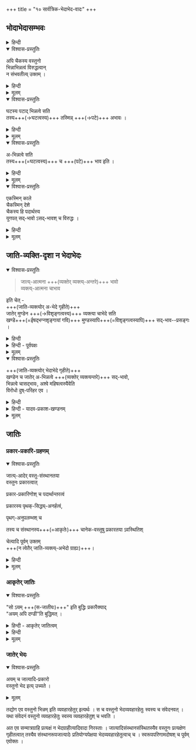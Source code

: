 +++
title = "१० सार्वत्रिक-भेदाभेद-वादः"
+++

## भोदाभेदासम्भवः
<details><summary>हिन्दी</summary>

[[१२६]]  

अब तक श्रीरामानुज स्वामी जी ने  
द्वैताद्वैतवादियों के उस सिद्धान्त -  
कि श्रुति जीव एवं ब्रह्म में भेदाभेद को बतलाती है—  
का खण्डन किया है ।  
आगे इस वाद का खण्डन करते हैं कि  
जो यह कहा जाता है कि  
सभी पदार्थ भिन्न एवं अभिन्न होते हैं ।  
इस भेदाभेदवाद को जैन और मीमांसकों ने भी अपनाया है ।  

</details>


<details open><summary>विश्वास-प्रस्तुतिः</summary>

अपि चैकस्य वस्तुनो  
भिन्नाभिन्नत्वं विरुद्धत्वान्  
न संभवतीत्य् उक्तम् । 
</details>

<details><summary>हिन्दी</summary>

श्रीरामानुज स्वामी जी कहते हैं कि  
एक वस्तु दूसरी वस्तु से भिन्न एवं अभिन्न नहीं बन सकती  
क्योंकि भिन्नत्व एवं अभिन्नत्व परस्पर विरुद्ध धर्म हैं ।  

</details>


<details><summary>मूलम्</summary>

अपि चैकस्य वस्तुनो भिन्नाभिन्नत्वं विरुद्धत्वान् न संभवतीत्युक्तम् । 
</details>

<details open><summary>विश्वास-प्रस्तुतिः</summary>

घटस्य पटाद् भिन्नत्वे सति  
तस्य+++(→घटत्वस्य)+++ तस्मिन्न् +++(→पटे)+++ अभावः ।  
</details>

<details><summary>हिन्दी</summary>

लोक में कहा जाता है कि  
घट पट से भिन्न है ।  
यहाँ घट में पट की अपेक्षा  
भेद कहा जाता है ।  

यहाँ भेद क्या वस्तु है ?  
यहाँ घट में ऐसा एक धर्म है  
जो पट में नहीं है ।  
वह धर्म घटत्व है  
क्योंकि घटत्व घट में ही रहता है,  
पट में नहीं ।  

घट में जो पट से भेद रहता है,  
वह भेद घटत्व धर्म ही है ।  
घट पट से भिन्न है,  
ऐसा कहने से यह सिद्ध होता है कि  
पट में घटत्व धर्म नहीं है । 

</details>


<details><summary>मूलम्</summary>

घटस्य पटाद् भिन्नत्वे सति तस्य तस्मिन्न् अभावः ।  
</details>


<details open><summary>विश्वास-प्रस्तुतिः</summary>

अ-भिन्नत्वे सति  
तस्य+++(=घटत्वस्य)+++ च +++(पटे)+++ भाव इति ।  
</details>

<details><summary>हिन्दी</summary>

घट पट से अभिन्न है,  
यदि ऐसा कहा जाय  
तो यही फलित होगा कि  
घटत्व धर्म पट में हैं ।  

</details>



<details><summary>मूलम्</summary>

अभिन्नत्वे सति तस्य च भाव इति ।  
</details>


<details open><summary>विश्वास-प्रस्तुतिः</summary>

एकस्मिन् काले  
चैकस्मिन् देशे  
चैकस्य हि पदार्थस्य  
युगपत् सद्-भावो ऽसद्-भावश् च विरुद्धः ।
</details>

<details><summary>हिन्दी</summary>

यदि घट को पट से भिन्नाभिन्न कहा जाय  
तो यही फलित होगा कि  
घटत्व धर्म  
पट में नहीं  
तथा है भी ।  
यहाँ पर यह मानना होगा कि  
एक काल में एक वस्तु में  
अर्थात् पट में  
एक पदार्थ का - अर्थात् घटत्व का -  
सद्भाव एवं असद्भाव दोनों हैं ।  
ये विरुद्ध हैं  
क्योंकि एक काल में एक वस्तु में  
एक पदार्थ का सद्भाव एवं असद्भाव हो नहीं सकता ।  
या तो सद्भाव ही होगा  
या असद्भाव ही,  
दोनों एक साथ नहीं रह सकते ।  

सब वस्तुओं को भिन्नाभिन्न मानने वालों को  
एक वस्तु में विरुद्ध धर्मों का समावेश मानना पड़ता है ।  
पर वैसा समावेश सम्भव नहीं ।  
इससे सिद्ध होता है  
सब पदार्थों के विषय में कहा जाने वाला  
यह भेदाभेदवाद अनुभवविरुद्ध है ।+++(5)+++  
</details>


<details><summary>मूलम्</summary>

एकस्मिन् काले चैकस्मिन् देशे चैकस्य हि पदार्थस्य युगपत्सद्भावो ऽसद्भावश् च विरुद्धः ।
</details>

## जाति-व्यक्ति-दृशा न भेदाभेदः

<details open><summary>विश्वास-प्रस्तुतिः</summary>

> जात्य्-आत्मना +++(व्यक्तेर् व्यक्त्य्-अन्तरे)+++ भावो  
> व्यक्त्य्-आत्मना चाभाव 

इति चेत् -  
+++(जाति-व्यक्त्योर् अ-भेदे गृहीते)+++  
जातेर् मुण्डेन +++(→विशृङ्गत्वस्य)+++ व्यक्त्या चाभेदे सति  
खण्डे+++(=ईषद्भग्नशृङ्गायां गवि)+++ मुण्डस्यापि+++(=विशृङ्गत्वस्यापि)+++ सद्-भाव--प्रसङ्गः । 
</details>

<details><summary>हिन्दी</summary>

इसका खण्डन करते हुये  
श्रीरामानुज स्वामी जी कहते हैं कि  

यह कहकर कि  
एक गोव्यक्ति दूसरे गोव्यक्ति के साथ  
जाति के रूप में अभिन्न है,  
तथा व्यक्ति के रूप में भिन्न है -  

गोव्यक्तियों में जो भेदाभेद सिद्ध किया गया है  
वह तभी सिद्ध होगा  
यदि जाति और व्यक्तियों में भेदाभेद सिद्ध किया जाय ।  

यदि जाति और व्यक्ति भिन्न होते तो  
उपर्युक्त व्यवहार के अनुसार जाति में अभेद  
और व्यक्ति में भेद सिद्ध +++(न)+++ होगा ।  
एक वस्तु में दोनों की सिद्धि नहीं होगी।  

यदि जाति और व्यक्ति में अभेद माना जाय  
तो खण्ड में मुण्डत्व मानना होगा  
क्योंकि खण्ड व्यक्ति और मुण्ड व्यक्ति का गोत्वजाति के साथ अभेद मानने पर  
उस जाति से अभिन्न बनने वाली इन व्यक्तियों में भी  
अभेद उपस्थित होगा ।  
खण्ड व्यक्ति को मुण्ड व्यक्ति के साथ अभेद होने पर  
मुण्ड व्यक्ति में विद्यमान मुण्डत्व को  
खण्ड व्यक्ति में भी मानना होगा । यह अनुचित है क्योंकि मुण्डत्व मुण्ड व्यक्ति में ही रह सकता है,  
खण्ड व्यक्ति में नहीं ।  
</details>


<details><summary>हिन्दी - पूर्वपक्षः</summary>

इस पर भेदाभेदवादी कहते हैं कि  

> एक वस्तु में भेदाभेद अनुभवविरुद्ध नहीं है ।  
भेदाभेदवाद का समर्थन  
इस प्रकार किया जा सकता है।  
लोक में गोव्यक्ति भिन्न २ प्रकार के होते हैं।  
एक गोव्यक्ति विना सींग का है  
वह मुण्ड कहलाता है।  
दूसरे गोव्यक्ति का सींग थोड़ा कट गये हैं,  
वह व्यक्ति खण्ड कहा जाता है ।  
वहाँ यह कहा जा सकता है कि  
एक गोव्यक्ति दूसरे गोव्यक्ति के साथ गोत्वजाति की दृष्टि से [[१३०]] अभिन्न है,  
तथा व्यक्ति के रूप से भिन्न है ।  
इस प्रकार एक व्यक्ति का  
दूसरे व्यक्ति के साथ भेदाभेद सिद्ध हो जाता है ।  

यह भेदाभेदवादियों का कथन है । 
</details>



<details><summary>मूलम्</summary>

जात्यात्मना भावो व्यक्त्यात्मना चाभाव इति चेत् -  
जातेर् मुण्डेन व्यक्त्या चाभेदे सति   
खण्डे मुण्डस्यापि सद्भावप्रसङ्गः । 

</details>


<details open><summary>विश्वास-प्रस्तुतिः</summary>

+++(जाति-व्यक्त्योर् भेदाभेदे गृहीते)+++  
खण्डेन च जातेर् अ-भिन्नत्वे +++(व्यक्तेर् व्यक्त्यन्तरे)+++ सद्-भावो,  
भिन्नत्वे चासद्भावः, 
अश्वे महिषत्वस्यैवेति  
विरोधो दुष्-परिहर एव ।  
</details>

<details><summary>हिन्दी</summary>

जाति और व्यक्ति में अभेद मानने पर उपर्युक्त दोष आता है ।  
इसलिये जाति और व्यक्ति में  
अभेद नहीं मानना चाहिये ।  

यदि जाति और व्यक्ति में भेदाभेद माने,  
तो भी दोष उपस्थित होता है ।  
वह यह है कि  
जाति और व्यक्ति में अभेद होने के कारण  
उपर्युक्त रीति से  
खण्ड में मुण्डत्व मानना होगा ।  
इसका विवरण  
अभेदपक्ष के खण्डन में दिया गया है। 

तथा इस भेदाभेदपक्ष में  
जाति का व्यक्ति के साथ भेद भी मानना होगा,  
मानने पर खण्ड व्यक्ति मुण्ड व्यक्ति से भिन्न हो जायेगी,  
तब मुण्ड व्यक्ति में स्थित मुण्डत्व  
खण्ड व्यक्ति में आने नहीं पावेगा,  
खण्ड में मुण्डत्व का अभाव सिद्ध होगा  
जिस प्रकार अश्व व्यक्ति और महिष व्यक्ति भिन्न होने के कारण  
अश्व व्यक्ति में महिषत्व का अभाव रहता है,  
उसी प्रकार ही जाति और व्यक्ति में भेदाभेद मानने पर  
जाति और व्यक्तियों में भेद मानना होगा,  
भेद मानने पर  
व्यक्ति भी परस्पर भिन्न सिद्ध होंगे।  

तब मुण्ड व्यक्ति में स्थित मुण्डत्व का अभाव  
खण्ड व्यक्ति मानना होगा,  
तथा जाति व्यक्तियों के इस भेदाभेदवाद में  
जाति और व्यक्ति में अभेद मानना होगा,  
तब व्यक्तियों में भी जाति की दृष्टि से अभेद होगा ।  
तब व्यक्ति परस्पर में अभिन्न होने के कारण  
मुण्ड व्यक्ति में स्थित मुण्डत्व को खण्ड व्यक्ति में भी मानना होगा ।  
इस प्रकार इस भेदाभेदपक्ष में  
भेद के बल पर  
खण्ड में मुण्डत्व का अभाव  
तथा अभेद के बल पर  
खण्ड में मुण्डत्व का सद्भाव मानना होगा।  

यह उचित नहीं  
क्योंकि एक काल में एक वस्तु में  
एक पदार्थ का सद्भाव एवं असद्भाव साथ नहीं रह सकते ।  
इस विरोध का परिहार होता ही नहीं । 

इस प्रकार जाति और व्यक्ति में अभेद  
एवं भेदाभेद को मानने पर  
उपर्युक्त दोष आते हैं ।  

जाति और व्यक्ति में भेद मानने पर  
व्यक्तियों में भेदाभेद सिद्ध होता ही नहीं।  
इसलिये यह निर्णय देना पड़ता है कि  
भेदाभेदवाद किसी तरह से भी सिद्ध नहीं होता ।  

</details>

<details><summary>हिन्दी - यादव-प्रकाश-खण्डनम्</summary>

जिस प्रकार जाति और व्यक्ति में भेदाभेद को मानकर  
भेदाभेदवादी व्यक्तियों में भी भेदाभेद को सिद्ध करना चाहते हैं,  
वैसे ही यादव-प्रकाशाचार्य  
अवस्था और द्रव्य में भेदाभेद को मानकर  
घट और [[१३१]] शराव इत्यादि विभिन्न पदार्थों में भी  
भेदाभेद को इस प्रकार सिद्ध करना चाहते हैं कि  
घट और शराव  
मृत्तिका द्रव्य के रूप में एक हैं, तथा अवस्थाओं की दृष्टि से भिन्न हैं । 

यादवप्रकाशाचार्य का यह भेदाभेदवाद भी उपर्युक्तरीति से  
अवस्था और द्रव्य में भेदाभेद अनुपपन्न होने के कारण  
खण्डित हो जाता है ।  

</details>


<details><summary>मूलम्</summary>

खण्डेन च जातेर् अभिन्नत्वे सद्भावो, भिन्नत्वे चासद्भावः 
अश्वे महिषत्वस्यैवेति विरोधो दुष्परिहर एव ।  
</details>

## जातिः
### प्रकार-प्रकारि-ग्रहणम्
<details open><summary>विश्वास-प्रस्तुतिः</summary>

जात्य्-आदेर् वस्तु-संस्थानतया  
वस्तुनः प्रकारत्वात्  

प्रकार-प्रकारिणोश् च पदार्थान्तरत्वं  

प्रकारस्य पृथक्-सिद्ध्य्-अनर्हत्वं, 

पृथग्-अनुपलम्भश् च  

तस्य च संस्थानस्य+++(=आकृतेः)+++ चानेक-वस्तुषु प्रकारतया ऽवस्थितिश् 

चेत्यादि पूर्वम् उक्तम्  
+++(न त्वेतैर् जाति-व्यक्त्य्-अभेदो ग्राह्यः)+++।
</details>

<details><summary>हिन्दी</summary>

जाति और व्यक्ति में  
भेदाभेद को मानने वाले वादी  
चार हेतुओं से भेदाभेद को सिद्ध करते हैं ।  
वे प्रथम हेतु को उपस्थापित करते हुये कहते हैं,  
जाति और व्यक्ति में भेद को  
सभी मानते ही हैं,  
अभेद को भी मानना होगा  
क्योंकि सर्वप्रथम किसी गोव्यक्ति को देखते समय  
गोत्वजाति और गोव्यक्ति अभिन्नरूप में दृष्टिगोचर होते हैं ।  
इसलिये भेदाभेद को मानना चाहिये ।  
यह उनका प्रथम हेतु है । 

यह समीचीन नहीं है क्योंकि  
सर्वप्रथम किसी भी गोव्यक्ति को देखते समय  
"यह गौ है” ऐसी प्रतीति होती है ।  
इस प्रतीति में गोव्यक्ति विशेष्यरूप में  
तथा गोत्वजाति प्रकाररूप में झलकती है ।  
विशेष्य और प्रकार भिन्न २ ही होते है,  
उनमें ऐक्य असंभव है ।  
यह प्रतीति ही जब उनको भिन्नरूप में दीखती है,  
तब उनमें अभेद कैसे माना जा सकता है । 
 इस प्रकार उनका प्रथम हेतु हेत्वाभास ठहरता है। 

उनका द्वितीय हेतु सहोपलम्भ नियम है।  
वे इस हेतु को रखकर  
यह बतलाते हैं कि  
जाति और व्यक्ति साथ २ जाने जाते हैं  
इसलिये इनमें अभेद मानना चाहिये ।  
इनका यह द्वितीय हेतु भी हेत्वाभास है ।  
यहाँ प्रकाररूप में प्रतीत होने वाली जाति  
सदा व्यक्ति के साथ ही रहती है,  
कभी भी व्यक्ति को छोड़कर रह नहीं सकती है  
अतएव उसकी व्यक्ति के साथ ही प्रतीति होती है,  
व्यक्ति को छोड़कर प्रतीति नहीं होती।  
इसमें कारण यह नहीं कि उनमें अभेद है,  
किन्तु कारण यही है कि  
ये दोनों साथ ही रहने वाले  
तथा साथ ही प्रतीत होने वाले हैं।  
यह उनका स्वभाव है ।  
इससे उनमें अभेद सिद्ध नहीं हो सकता ।  
इस प्रकार उनका यह द्वितीय हेतु भी  
हेत्वाभास सिद्ध हो जाता है ।  

वे तृतीय हेतु को उपस्थित करते हुये यह कहते हैं कि  
जहाँ दोनों विभिन्न पदार्थों में  
एक विशेषण और दूसरा विशेष्य बनकर रहता है,  
वहाँ संस्कृत में मत्वर्थीय प्रत्यय  
तथा भाषा में "वाला” ऐसा शब्द प्रयुक्त होता है ।  
उदाहरणदण्ड और पुरुष भिन्न २ पदार्थ हैं,  
वहाँ जब दण्ड विशेषण बनकर  
तथा पुरुष विशेष्य [[१३२]] बनकर रहता है,  
वहाँ " दण्डवाला पुरुष" ऐसा कहा जाता है ।  
प्रकृत में "यह गौ है"  
ऐसा कहा जाता है,  
"यह गोवाला है” ऐसा नहीं कहा जाता  
इससे प्रतीत होता है कि  
गोत्वजाति और गोव्यक्ति में अभेद है ।  

उनका यह हेतु भी हेत्वाभास है  
क्योंकि जहाँ विशेषण और विशेष्य अलग २ रहने योग्य पदार्थ हों,  
वहाँ उनमें सम्बन्ध होने पर  
" वाला" इत्यादि मत्त्वर्थीयप्रत्यय प्रयुक्त होते हैं ।  
दण्ड पुरुष को छोड़कर रह सकता है  
तथा पुरुष भी दण्ड को छोड़कर रह सकता है,  
उनमें सम्बन्ध होने पर "वाला” ऐसे मत्त्वर्थीयप्रत्ययों को लगाकर " दण्डवाला पुरुष" ऐसा कहा जाता है ।  
प्रकृत में जाति व्यक्ति को छोड़कर नहीं रहती  
तथा व्यक्ति भी जाति को छोड़कर नहीं रहता ।  
ऐसा होने के कारण ही  
जातिवाचक गो आदि शब्द मत्त्वर्थीयप्रत्यय का सहारा लिये विना ही  
व्यक्ति तक को बतलाने में क्षमता रखते हैं  
अतएव "यह गौ हैं” ऐसा कहा जाता है ।+++(5)+++  
इससे जाति और व्यक्ति में अभेद सिद्ध नहीं हो सकता ।  
इस प्रकार उनका तृतीय हेतु भी हेत्वाभास सिद्ध हो जाता है ।  

उन लोगों ने चतुर्थ हेतु को  
उपस्थापित करते हुये यह कहा कि  
लोक में कहा जाता है कि  
यह एक गौ है ।  
यहाँ "एक" ऐसा कहने से  
गोत्वजाति और गोव्यक्ति में ऐक्य सिद्ध होता है ।  
उनका यह हेतु भी हेत्वाभास ही है  
क्योंकि "यह गौ एक है" इस कथन से गोत्वजाति और गोव्यक्ति में एकत्व सिद्ध नहीं होता,  
किन्तु इस कथन से गोव्यक्ति में अनेकत्व का निषेध ही व्यक्त होता है ।  
इस कथन का यही तात्पर्य है कि  
यहाँ अनेक गौ नहीं हैं,  
एक ही गौ है ।  
इससे गोत्वजाति और गोव्यक्ति में  
एकत्व सिद्ध नहीं हो सकता ।  
इस प्रकार यह चतुर्थ हेतु भी  
हेत्वाभास सिद्ध हो जाता है । 

इन चार हेत्वाभासों से जाति और व्यक्ति में  
भेदाभेद की सिद्धि नहीं हो सकती ।  

</details>


<details><summary>मूलम्</summary>

जात्यादेर् वस्तुसंस्थानतया वस्तुनः प्रकारत्वात् प्रकारप्रकारिणोश् च पदार्थान्तरत्वं प्रकारस्य पृथक्सिद्ध्यनर्हत्वं पृथगनुपलम्भश् च तस्य च संस्थानस्य चानेकवस्तुषु प्रकारतयावस्थितिश् चेत्यादि पूर्वम् उक्तम् ।
</details>

### आकृतेर् जातिः
<details open><summary>विश्वास-प्रस्तुतिः</summary>

"सो ऽयम् +++(स-जातीयः)+++" इति बुद्धिः प्रकारैक्याद्  
"अयम् अपि दण्डी"ति बुद्धिमत् । 
</details>

<details><summary>हिन्दी - आकृतेर् जातित्वम्</summary>

अब प्रश्न उठता है कि गोत्वादि जाति कौन वस्तु है ।  
विशिष्टाद्वैती यह उत्तर देते हैं कि  
जो धर्म सभी गोव्यक्तियों में एकसा रहता हो,  
गोव्यक्तियों को छोड़कर  
अन्य व्यक्तियों में नहीं रहता हो,  
वही गोत्वजाति है।  
सभी गोव्यक्तियों में साहना+++(=सास्ना)+++ इत्यादि अवयवों का  
विलक्षण सन्निवेश एकसा रहता है,  
यह सन्निवेश गोव्यक्तियों को छोड़कर  
अन्यत्र नहीं पाया जाता ।  
सास्ना आदि असाधारण धर्म ही गोत्वजाति है ।  
इसी प्रकार ही अन्यान्य जातियों के विषय में समझना चाहिये ।  
उपर्युक्त असाधारण धर्मरूप गोत्वजाति गोव्यक्तियों के प्रति  
विशेषणरूप में बनी रहती है।  
ये सब अर्थ  
पहले निर्विशेषवाद के खण्डन करते समय [[१३३]]  
एकबार कहे गये हैं । 
</details>

<details><summary>हिन्दी</summary>

अस्तु । प्रत्येक गोव्यक्ति में रहने वाले सास्नादि पदार्थ भिन्न २ हैं,  
तथापि एक से हैं,  
परस्पर सदृश हैं।  
इसलिये दूसरे व्यक्ति को देखते समय  
यह कहा जाता है कि  

> यह भी वैसे ही गौ है । 

यह कथन उस कथन के समान है  
जो एक दण्ड वाले पुरुष को देखने के बाद  
दूसरे दण्ड वाले पुरुष को देखते ही  
मुख से यह निकलता है कि  
यह भी दण्डवाला पुरुष है । 

यहाँ पुरुष भी भिन्न है,  
तथा दण्ड भी भिन्न है,  
तथापि उनमें समता होने के कारण  
जिस प्रकार यह कहा जाता है कि  
यह भी दण्डवाला पुरुष है,  
उसी प्रकार ही गोव्यक्ति और सास्नादि धर्मों में भेद रहने पर भी  
इनमें समता होने के कारण यहाँ  
"यह भी गौ है" ऐसा कहना भी युक्त ही है ।  
कहने का तात्पर्य यह है कि  
सास्नादि पदार्थ  
प्रतिव्यक्ति भिन्न होने पर भी  
आपस में अत्यन्त सदृश होने के कारण  
एकरूप व्यवहार के निर्वाहक होते हैं ।  

</details>


<details><summary>मूलम्</summary>

सो ऽयम् इति बुद्धिः प्रकारैक्याद् अयम् अपि दण्डीति बुद्धिमत् । 
</details>

### जातेर् भेदः
<details open><summary>विश्वास-प्रस्तुतिः</summary>

अयम् च जात्यादि-प्रकारो  
वस्तुनो भेद इत्य् उच्यते । 
</details>

<details><summary>मूलम्</summary>

अयम् च जात्यादिप्रकारो वस्तुनो भेद इत्य् उच्यते । 
</details>



तद्योग एव वस्तुनो भिन्नम् इति व्यवहारहेतुर् इत्यर्थः । स च वस्तुनो भेदव्यवहारहेतुः स्वस्य च संवेदनवत् । यथा संवेदनं वस्तुनो व्यवहारहेतुः स्वस्य व्यवहारहेतुश् च भवति ।

अत एव सन्मात्रग्राहि प्रत्यक्षं न भेदग्राहीत्यादिवादा निरस्ताः । जात्यादिसंस्थानसंस्थितस्यैव वस्तुनः प्रत्यक्षेण गृहीतत्वात् तस्यैव संस्थानरूपजात्यादेः प्रतियोग्यपेक्षया भेदव्यवहारहेतुत्वाच् च । स्वरूपपरिणामदोषश् च पूर्वम् एवोक्तः ।


